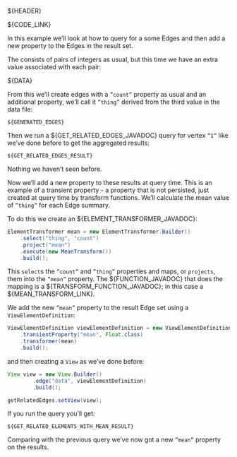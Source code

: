 ${HEADER}

${CODE_LINK}

In this example we’ll look at how to query for a some Edges and then add a new property to the Edges in the result set.

The consists of pairs of integers as usual, but this time we have an extra value associated with each pair:

${DATA}

From this we’ll create edges with a `”count”` property as usual and an additional property, we’ll call it `”thing”` derived from the third value in the data file:

```
${GENERATED_EDGES}
```

Then we run a ${GET_RELATED_EDGES_JAVADOC} query for vertex `”1”` like we’ve done before to get the aggregated results:

```
${GET_RELATED_EDGES_RESULT}
```

Nothing we haven’t seen before.

Now we’ll add a new property to these results at query time. This is an example of a transient property - a property that is not persisted, just created at query time by transform functions. We’ll calculate the mean value of `”thing”` for each Edge summary.

To do this we create an ${ELEMENT_TRANSFORMER_JAVADOC}:

```java
ElementTransformer mean = new ElementTransformer.Builder()
    .select("thing", "count")
    .project("mean")
    .execute(new MeanTransform())
    .build();
```
This `select`s the `”count”` and `”thing”` properties and maps, or `projects`, them into the `”mean”` property. The ${FUNCTION_JAVADOC} that does the mapping is a ${TRANSFORM_FUNCTION_JAVADOC}; in this case a ${MEAN_TRANSFORM_LINK}.

We add the new `”mean”` property to the result Edge set using a `ViewElementDefinition`:

```java
ViewElementDefinition viewElementDefinition = new ViewElementDefinition.Builder()
    .transientProperty("mean", Float.class)
    .transformer(mean)
    .build();
```

and then creating a `View` as we’ve done before:

```java
View view = new View.Builder()
        .edge("data", viewElementDefinition)
        .build();

getRelatedEdges.setView(view);
```
If you run the query you’ll get:

```
${GET_RELATED_ELEMENTS_WITH_MEAN_RESULT}
```

Comparing with the previous query we’ve now got a new `”mean”` property on the results.